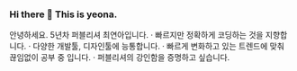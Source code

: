 ### Hi there 👋 This is yeona.

<!--
**oksunn/oksunn** is a ✨ _special_ ✨ repository because its `README.md` (this file) appears on your GitHub profile.

Here are some ideas to get you started:

- 🔭 I’m currently working on ...
- 🌱 I’m currently learning ...
- 👯 I’m looking to collaborate on ...
- 🤔 I’m looking for help with ...
- 💬 Ask me about ...
- 📫 How to reach me: ...
- 😄 Pronouns: ...
- ⚡ Fun fact: ...
-->

안녕하세요. 5년차 퍼블리셔 최연아입니다.
· 빠르지만 정확하게 코딩하는 것을 지향합니다.
· 다양한 개발툴, 디자인툴에 능통합니다.
· 빠르게 변화하고 있는 트렌드에 맞춰 끊임없이 공부 중 입니다.
· 퍼블리셔의 강인함을 증명하고 싶습니다.
